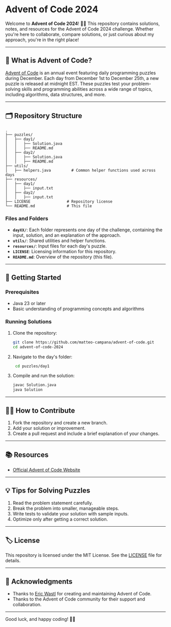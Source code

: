# Advent of Code 2024

Welcome to **Advent of Code 2024**! 🎄✨ This repository contains solutions, notes, and resources for the Advent of Code 2024 challenge. Whether you're here to collaborate, compare solutions, or just curious about my approach, you're in the right place!

---

## 🌟 What is Advent of Code?

[Advent of Code](https://adventofcode.com/) is an annual event featuring daily programming puzzles during December. Each day from December 1st to December 25th, a new puzzle is released at midnight EST. These puzzles test your problem-solving skills and programming abilities across a wide range of topics, including algorithms, data structures, and more.

---

## 🗂️ Repository Structure

```plaintext
.
├── puzzles/
│   ├── day1/
│   │   ├── Solution.java
│   │   ├── README.md
│   ├── day2/
│   │   ├── Solution.java
│   │   ├── README.md
├── utils/
│   ├── helpers.java         # Common helper functions used across days
├── resources/
│   ├── day1/
│   │   ├── input.txt
│   ├── day2/
│   │   ├── input.txt
├── LICENSE                # Repository license
└── README.md              # This file
```

### Files and Folders
- **`dayXX/`**: Each folder represents one day of the challenge, containing the input, solution, and an explanation of the approach.
- **`utils/`**: Shared utilities and helper functions.
- **`resources/`**: Input files for each day's puzzle.
- **`LICENSE`**: Licensing information for this repository.
- **`README.md`**: Overview of the repository (this file).

---

## 🚀 Getting Started

### Prerequisites

- Java 23 or later
- Basic understanding of programming concepts and algorithms

### Running Solutions

1. Clone the repository:
   ```bash
   git clone https://github.com/matteo-campana/advent-of-code.git
   cd advent-of-code-2024
   ```

2. Navigate to the day's folder:
   ```bash
    cd puzzles/day1
    ```

3. Compile and run the solution:
    ```bash
    javac Solution.java
    java Solution
    ```
---

## 🧑‍💻 How to Contribute

1. Fork the repository and create a new branch.
2. Add your solution or improvement.
3. Create a pull request and include a brief explanation of your changes.

---

## 📚 Resources

- [Official Advent of Code Website](https://adventofcode.com/)

---

## 💡 Tips for Solving Puzzles

1. Read the problem statement carefully.
2. Break the problem into smaller, manageable steps.
3. Write tests to validate your solution with sample inputs.
4. Optimize only after getting a correct solution.

---

## 🏷️ License

This repository is licensed under the MIT License. See the [LICENSE](./LICENSE) file for details.

---

## 🙌 Acknowledgments

- Thanks to [Eric Wastl](https://twitter.com/ericwastl) for creating and maintaining Advent of Code.
- Thanks to the Advent of Code community for their support and collaboration.

---

Good luck, and happy coding! 🎅🎁
